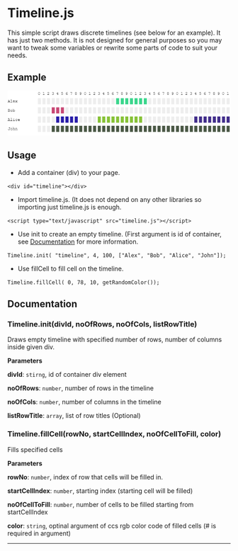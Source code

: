 # Timeline.js

This simple script draws discrete timelines (see below for an example). It has just two methods. It is not designed for general purposes so you may want to tweak some variables or rewrite some parts of code to suit your needs.

## Example

![Example output](https://raw.githubusercontent.com/Shathra/discrete-timeline/master/demo.png)

## Usage

 - Add a container (div) to your page.
 
```
<div id="timeline"></div>
```
 
 - Import timeline.js. (It does not depend on any other libraries so importing just timeline.js is enough.

```
<script type="text/javascript" src="timeline.js"></script>
```

 - Use init to create an empty timeline. (First argument is id of container, see [Documentation](#documentation) for more information.

```
Timeline.init( "timeline", 4, 100, ["Alex", "Bob", "Alice", "John"]);
```
 - Use fillCell to fill cell on the timeline.

```
Timeline.fillCell( 0, 78, 10, getRandomColor());
```

## Documentation

### Timeline.init(divId, noOfRows, noOfCols, listRowTitle) 

Draws empty timeline with specified number of rows, number of columns inside given div.

**Parameters**

**divId**: `stirng`, id of container div element

**noOfRows**: `number`, number of rows in the timeline

**noOfCols**: `number`, number of columns in the timeline

**listRowTitle**: `array`, list of row titles (Optional)



### Timeline.fillCell(rowNo, startCellIndex, noOfCellToFill, color) 

Fills specified cells

**Parameters**

**rowNo**: `number`, index of row that cells will be filled in.

**startCellIndex**: `number`, starting index (starting cell will be filled)

**noOfCellToFill**: `number`, number of cells to be filled starting from startCellIndex

**color**: `string`, optinal argument of ccs rgb color code of filled cells (# is required in argument)




* * *
